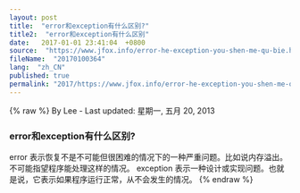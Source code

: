 ```yaml
---
layout: post
title:  "error和exception有什么区别?"
title2:  "error和exception有什么区别"
date:   2017-01-01 23:41:04  +0800
source:  "https://www.jfox.info/error-he-exception-you-shen-me-qu-bie.html"
fileName:  "20170100364"
lang:  "zh_CN"
published: true
permalink: "2017/https://www.jfox.info/error-he-exception-you-shen-me-qu-bie.html"
---
```

{% raw %}
By Lee - Last updated: 星期一, 五月 20, 2013

### error和exception有什么区别?

error 表示恢复不是不可能但很困难的情况下的一种严重问题。比如说内存溢出。不可能指望程序能处理这样的情况。
exception 表示一种设计或实现问题。也就是说，它表示如果程序运行正常，从不会发生的情况。
{% endraw %}